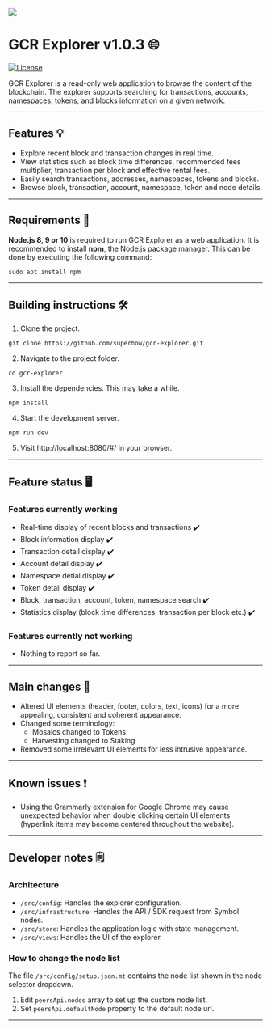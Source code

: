 
![](https://coincost.net/uploads/temp/4c6fb6e0682ec5477550c7914638169c.png)
# GCR Explorer v1.0.3 🌐

[![License](https://img.shields.io/badge/License-Apache%202.0-blue.svg)](https://opensource.org/licenses/Apache-2.0)

GCR Explorer is a read-only web application to browse the content of the blockchain. 
The explorer supports searching for transactions, accounts, namespaces, tokens, and blocks information on a given network.
***
## Features 💡
* Explore recent block and transaction changes in real time.
* View statistics such as block time differences, recommended fees multiplier, transaction per block and effective rental fees.
* Easily search transactions, addresses, namespaces, tokens and blocks.
* Browse block, transaction, account, namespace, token and node details.

***
## Requirements 🧰

**Node.js 8, 9 or 10** is required to run GCR Explorer as a web application.
It is recommended to install **npm**, the Node.js package manager. This can be done by executing the following command:

```
sudo apt install npm
```
***
## Building instructions 🛠️

1. Clone the project.


 ```
git clone https://github.com/superhow/gcr-explorer.git
 ```

2. Navigate to the project folder.

 ```
cd gcr-explorer
 ```
	
3. Install the dependencies. This may take a while.

 ```
npm install 
 ```

4. Start the development server.

 ```
npm run dev 
 ```

5. Visit http://localhost:8080/#/ in your browser.
***
## Feature status 🖥️
### Features currently working
* Real-time display of recent blocks and transactions ✔️
* Block information display ✔️
* Transaction detail display ✔️
* Account detail display ✔️
* Namespace detial display ✔️
* Token detail display ✔️
* Block, transaction, account, token, namespace search ✔️
* Statistics display (block time differences, transaction per block etc.) ✔️
### Features currently not working
* Nothing to report so far.
***
## Main changes 🔧
* Altered UI elements (header, footer, colors, text, icons) for a more appealing, consistent and coherent appearance.
* Changed some terminology:
	* Mosaics changed to Tokens
	* Harvesting changed to Staking
* Removed some irrelevant UI elements for less intrusive appearance.
***
## Known issues ❗
* Using the Grammarly extension for Google Chrome may cause unexpected behavior when double clicking certain UI elements (hyperlink items may become centered throughout the website).
***
## Developer notes 🗒️

### Architecture

* `/src/config`: Handles the explorer configuration.
* `/src/infrastructure`: Handles the API / SDK request from Symbol nodes.
* `/src/store`: Handles the application logic with state management.
* `/src/views`: Handles the UI of the explorer.

### How to change the node list

The file `/src/config/setup.json.mt` contains the node list shown in the node selector dropdown.

1. Edit `peersApi.nodes` array to set up the custom node list.
2. Set `peersApi.defaultNode` property to the default node url.

***